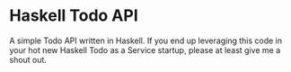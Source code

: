 # Haskell Todo API

A simple Todo API written in Haskell.  If you end up leveraging this code in your hot new Haskell Todo as a Service startup, please at least give me a shout out.